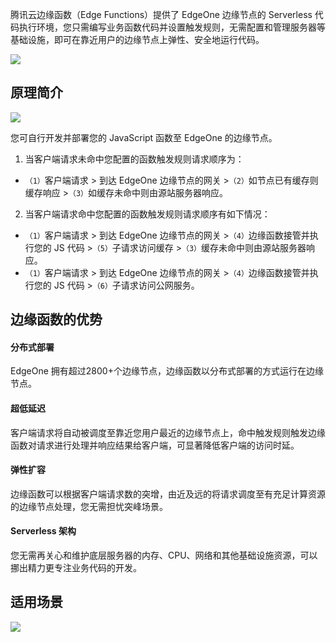 腾讯云边缘函数（Edge Functions）提供了 EdgeOne 边缘节点的 Serverless 代码执行环境，您只需编写业务函数代码并设置触发规则，无需配置和管理服务器等基础设施，即可在靠近用户的边缘节点上弹性、安全地运行代码。

![](https://qcloudimg.tencent-cloud.cn/raw/d90b8f67ff843ee7ecef4d80cc7393dc.png)

## 原理简介
![](https://qcloudimg.tencent-cloud.cn/raw/d12563ddd7001f3fbff3b95eb87b46cd.png)

您可自行开发并部署您的 JavaScript 函数至 EdgeOne 的边缘节点。

1. 当客户端请求未命中您配置的函数触发规则请求顺序为：  
  - `（1）`客户端请求 > 到达 EdgeOne 边缘节点的网关 >`（2）`如节点已有缓存则缓存响应 >`（3）`如缓存未命中则由源站服务器响应。
2. 当客户端请求命中您配置的函数触发规则请求顺序有如下情况：    
  - `（1）`客户端请求 > 到达 EdgeOne 边缘节点的网关 >`（4）`边缘函数接管并执行您的 JS 代码 >`（5）`子请求访问缓存 >`（3）`缓存未命中则由源站服务器响应。  
  - `（1）`客户端请求 > 到达 EdgeOne 边缘节点的网关 >`（4）`边缘函数接管并执行您的 JS 代码 >`（6）`子请求访问公网服务。


## 边缘函数的优势
#### 分布式部署
EdgeOne 拥有超过2800+个边缘节点，边缘函数以分布式部署的方式运行在边缘节点。
#### 超低延迟
客户端请求将自动被调度至靠近您用户最近的边缘节点上，命中触发规则触发边缘函数对请求进行处理并响应结果给客户端，可显著降低客户端的访问时延。
#### 弹性扩容
边缘函数可以根据客户端请求数的突增，由近及远的将请求调度至有充足计算资源的边缘节点处理，您无需担忧突峰场景。
#### Serverless 架构
您无需再关心和维护底层服务器的内存、CPU、网络和其他基础设施资源，可以挪出精力更专注业务代码的开发。

## 适用场景

![](https://qcloudimg.tencent-cloud.cn/raw/ada096e65bffbeb20ca7a9be6285964f.png)
